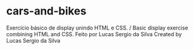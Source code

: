 # cars-and-bikes
Exercício básico de display unindo HTML e CSS. / Basic display exercise combining HTML and CSS.
Feito por Lucas Sergio da Silva
Created by Lucas Sergio da Silva
